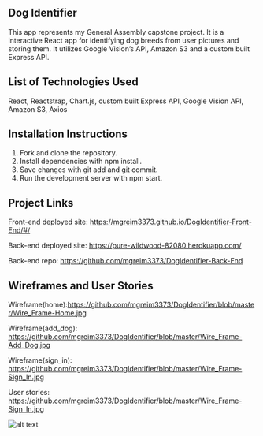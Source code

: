 ## Dog Identifier

This app represents my General Assembly capstone project. It is a interactive React app for identifying dog breeds from user pictures and storing them. It utilizes Google Vision’s API, Amazon S3 and a custom built Express API.

## List of Technologies Used

React, Reactstrap, Chart.js, custom built Express API, Google Vision API, Amazon S3, Axios

## Installation Instructions

1. Fork and clone the repository.
2. Install dependencies with npm install.
3. Save changes with git add and git commit.
4. Run the development server with npm start.

## Project Links

Front-end deployed site: https://mgreim3373.github.io/DogIdentifier-Front-End/#/

Back-end deployed site: https://pure-wildwood-82080.herokuapp.com/

Back-end repo: https://github.com/mgreim3373/DogIdentifier-Back-End

## Wireframes and User Stories

Wireframe(home):https://github.com/mgreim3373/DogIdentifier/blob/master/Wire_Frame-Home.jpg

Wireframe(add_dog): https://github.com/mgreim3373/DogIdentifier/blob/master/Wire_Frame-Add_Dog.jpg

Wireframe(sign_in): https://github.com/mgreim3373/DogIdentifier/blob/master/Wire_Frame-Sign_In.jpg

User stories: https://github.com/mgreim3373/DogIdentifier/blob/master/Wire_Frame-Sign_In.jpg


![alt text](https://github.com/mgreim3373/DogIdentifier-Front-End/blob/master/Graph-ScreenShot.png?raw=true)
